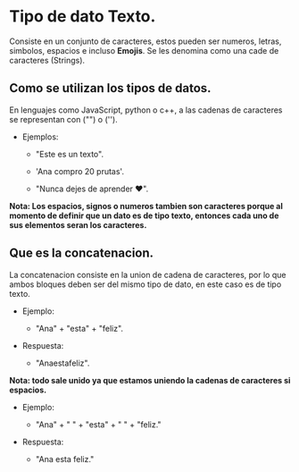 # Tipo de dato Texto.

Consiste en un conjunto de caracteres, estos pueden ser numeros, letras, simbolos, espacios e incluso **Emojis**.
Se les denomina como una cade de caracteres (Strings).

## Como se utilizan los tipos de datos.
En lenguajes como JavaScript, python o c++, a las cadenas de caracteres se representan con ("") o ('').
 
* Ejemplos:

   + "Este es un texto".

   + 'Ana compro 20 prutas'.

   + "Nunca dejes de aprender ❤️".

**Nota: Los espacios, signos o numeros tambien son caracteres porque al momento de definir que un dato es de tipo texto, entonces cada uno de sus elementos seran los caracteres.**

## Que es la concatenacion.

La concatenacion consiste en la union de cadena de caracteres, por lo que ambos bloques deben ser del mismo tipo de dato, en este caso es de tipo texto.

* Ejemplo:

    * "Ana" + "esta" + "feliz".

* Respuesta:

    * "Anaestafeliz".

**Nota: todo sale unido ya que estamos uniendo la cadenas de caracteres si espacios.**

* Ejemplo:

   * "Ana" + " " + "esta" + " " + "feliz."

* Respuesta:

   * "Ana esta feliz."



